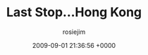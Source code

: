 ---
blog: travel
date: 2009-09-01 21:36:56 +0000
title: "Last Stop...Hong Kong"
author: rosiejim
permalink: /china/hong-kong/china-2009/last-stop-hong-kong/
---